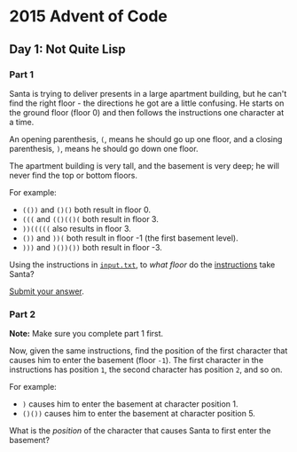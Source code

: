 # 2015 Advent of Code

## Day 1: Not Quite Lisp

### Part 1

Santa is trying to deliver presents in a large apartment building, but he can't find the right floor - the directions he got are a little confusing. He starts on the ground floor (floor 0) and then follows the instructions one character at a time.

An opening parenthesis, `(`, means he should go up one floor, and a closing parenthesis, `)`, means he should go down one floor.

The apartment building is very tall, and the basement is very deep; he will never find the top or bottom floors.

For example:

+ `(())` and `()()` both result in floor 0.
+ `(((` and `(()(()(` both result in floor 3.
+ `))(((((` also results in floor 3.
+ `())` and `))(` both result in floor -1 (the first basement level).
+ `)))` and `)())())` both result in floor -3.

Using the instructions in [`input.txt`](./input.txt), to *what floor* do the [instructions](./input.txt) take Santa?

[Submit your answer](http://adventofcode.com/2015/day/1).

### Part 2

__Note:__ Make sure you complete part 1 first.

Now, given the same instructions, find the position of the first character that causes him to enter the basement (floor `-1`). The first character in the instructions has position `1`, the second character has position `2`, and so on.

For example:

+ `)` causes him to enter the basement at character position 1.
+ `()())` causes him to enter the basement at character position 5.

What is the *position* of the character that causes Santa to first enter the basement?

